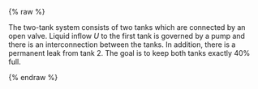 {% raw %} 

The two-tank system consists of two tanks which are connected by an open valve. Liquid inflow $U$ to the first tank is
governed by a pump and there is an interconnection between the tanks. In addition, there is a permanent leak from tank 2. The
goal is to keep both tanks exactly 40% full. 
<!-- Below $\tau_1, \tau_2, Q_1, Q_2$  respectively denote base area of the first tank, base area
of the second tank and two coefficients that determine the magnitude of inbound and outbound flow for the second tank.  -->

{% endraw %} 
